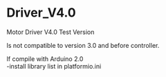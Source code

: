 # Driver_V4.0
Motor Driver V4.0 Test Version

Is not compatible to version 3.0 and before controller.

If compile with Arduino 2.0  
-install library list in platformio.ini
